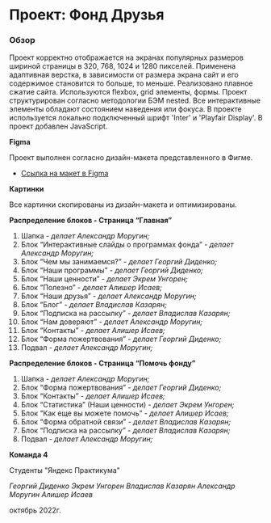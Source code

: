 # Проект: Фонд Друзья

### Обзор

Проект корректно отображается на экранах популярных размеров шириной страницы в 320, 768, 1024 и 1280 пикселей.
Применена адаптивная верстка, в зависимости от размера экрана сайт и его содержимое становится то больше, то меньше.
Реализовано плавное сжатие сайта. Используются flexbox, grid элементы, формы.
Проект структурирован согласно методологии БЭМ nested.
Все интерактивные элементы обладают состоянием наведения или фокуса.
В проекте используется локально подключенный шрифт 'Inter' и 'Playfair Display'.
В проект добавлен JavaScript.


**Figma**

Проект выполнен согласно дизайн-макета представленного в Фигме.
* [Ссылка на макет в Figma](https://www.figma.com/file/mOCTA1MNqW5l41Kmc1YzU8/%D0%A4%D0%BE%D0%BD%D0%B4-%D0%94%D1%80%D1%83%D0%B7%D1%8C%D1%8F?node-id=1%3A2)


**Картинки**

Все картинки скопированы из дизайн-макета и оптимизированы.


**Распределение блоков - Страница “Главная”**

1. Шапка - *делает Александр Моругин;*
2. Блок “Интерактивные слайды о программах фонда” - *делает Александр Моругин;*
3. Блок “Чем мы занимаемся?” - *делает Георгий Диденко;*
4. Блок “Наши программы” - *делает Георгий Диденко;*
5. Блок “Наши ценности” - *делает Экрем Унгорен;*
6. Блок “Полезно” - *делает Алишер Исаев;*
7. Блок “Наши друзья” - *делает Александр Моругин;*
8. Блок “Блог” - *делает Владислав Казарян;*
9. Блок “Подписка на рассылку” - *делает Владислав Казарян;*
10. Блок “Нам доверяют” - *делает Александр Моругин;*
11. Блок “Контакты” - *делает Алишер Исаев;*
12. Блок “Форма пожертвования” - *делает Георгий Диденко;*
13. Подвал - *делает Александр Моругин;*


**Распределение блоков - Страница “Помочь фонду”**

1. Шапка - *делает Александр Моругин;*
2. Блок “Форма пожертвования” - *делает Георгий Диденко;*
3. Блок “Контакты” - *делает Алишер Исаев;*
4. Блок “Статистика” (Наши ценности) - *делает Экрем Унгорен;*
5. Блок “Как еще вы можете помочь” - *делает Алишер Исаев;*
6. Блок “Форма обратной связи” - *делает Владислав Казарян;*
7. Блок “Подписка на рассылку” - *делает Владислав Казарян;*
8. Подвал - *делает Александр Моругин;*


**Команда 4**

Студенты "Яндекс Практикума"

*Георгий Диденко*
*Экрем Унгорен*
*Владислав Казарян*
*Александр Моругин*
*Алишер Исаев*

октябрь 2022г.

